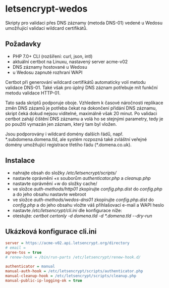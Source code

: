 # letsencrypt-wedos
Skripty pro validaci přes DNS záznamy (metoda DNS-01) vedené u Wedosu umožňující validaci wildcard certifikátů.

## Požadavky
* PHP 7.0+ CLI (rozšíření: curl, json, intl)
* aktuální certbot na Linuxu, nastavený server acme-v02
* DNS záznamy hostované u Wedosu
* u Wedosu zapnuté rozhraní WAPI

Certbot při generování wildcard certifikátů automaticky volí metodu validace DNS-01. Také však pro úplný DNS záznam potřebuje mít funkční metodu validace HTTP-01.

Tato sada skriptů podporuje oboje. Vzhledem k časové náročnosti replikace změn DNS zázamů je potřeba čekat na dokončení přidání DNS záznamu, skript čeká dokud nejsou viditelné, maximálně však 20 minut. Po validaci certbot zahájí čištění DNS záznamu a volá ho se stejnými parametry, tedy je po použití vymazán jen záznam, který tam byl vložen.

Jsou podporovány i wildcard domény dalších řádů, např. \*.subdomena.domena.tld, ale systém rozpozná také zvláštní veřejné domény umožňující registrace třetího řádu (\*.domena.co.uk).

## Instalace
* nahrajte obsah do složky _/etc/letsencrypt/scripts/_
* nastavte oprávnění +x souborům _authenticator.php_ a _cleanup.php_
* nastavte oprávnění +w do složky cache/
* ve složce _auth-methods/http01_ zkopírujte _config.php.dist_ do _config.php_ a do jeho obsahu nastavte webroot
* ve složce _auth-methods/wedos-dns01_ zkopírujte _config.php.dist_ do _config.php_ a do jeho obsahu vložte váš přihlašovací e-mail a WAPI heslo
* nastavte _/etc/letsencrypt/cli.ini_ dle konfigurace níže:
* otestujte: _certbot certonly -d domena.tld -d \*.domena.tld --dry-run_

## Ukázková konfigurace cli.ini
```ini
server = https://acme-v02.api.letsencrypt.org/directory
# email = 
agree-tos = true
# renew-hook = /bin/run-parts /etc/letsencrypt/renew-hook.d/

authenticator = manual
manual-auth-hook = /etc/letsencrypt/scripts/authenticator.php
manual-cleanup-hook = /etc/letsencrypt/scripts/cleanup.php
manual-public-ip-logging-ok = true
```
